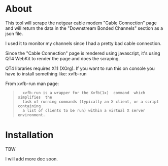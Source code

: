# About 

This tool will scrape the netgear cable modem "Cable Connection" page and will return the data in the "Downstream Bonded Channels" section as a json file. 

I used it to monitor my channels since I had a pretty bad cable connection.

Since the "Cable Connection" page is rendered using javascript, it's using QT4 WebKit to render the page and does the scraping.

QT4 libraries requires X11 (XOrg). If you want to run this on console you have to install something like: xvfb-run 

From xvfb-run man page:
>       xvfb-run is a wrapper for the Xvfb(1x)  command  which  simplifies  the
>       task of running commands (typically an X client, or a script containing
>       a list of clients to be run) within a virtual X server environment. 

# Installation

TBW

I will add more doc soon.

